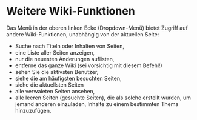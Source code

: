 # Weitere Wiki-Funktionen

Das Menü in der oberen linken Ecke \(Dropdown-Menü\) bietet Zugriff auf andere Wiki-Funktionen, unabhängig von der aktuellen Seite:

* Suche nach Titeln oder Inhalten von Seiten,
* eine Liste aller Seiten anzeigen,
* nur die neuesten Änderungen auflisten,
* entferne das ganze Wiki \(sei vorsichtig mit diesem Befehl!\)
* sehen Sie die aktivsten Benutzer,
* siehe die am häufigsten besuchten Seiten,
* siehe die aktuellsten Seiten
* alle verwaieten Seiten ansehen,
* alle leeren Seiten \(gesuchte Seiten\), die als solche erstellt wurden, um jemand anderen einzuladen, Inhalte zu einem bestimmten Thema hinzuzufügen.